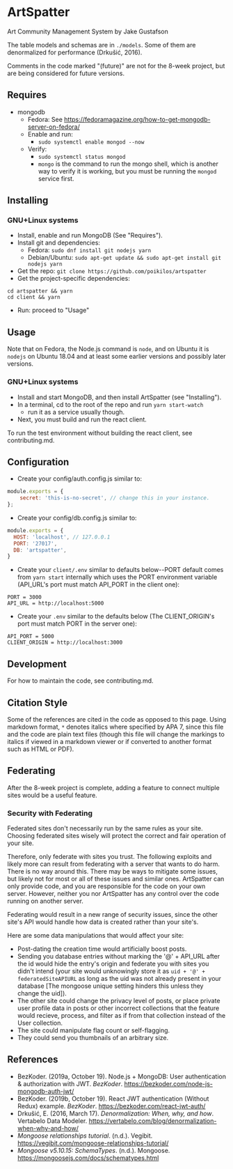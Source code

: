 # ArtSpatter
Art Community Management System by Jake Gustafson

The table models and schemas are in `./models`. Some of them are denormalized
for performance (Drkušić, 2016).

Comments in the code marked "(future)" are not for the 8-week project,
but are being considered for future versions.


## Requires
- mongodb
  - Fedora: See
    <https://fedoramagazine.org/how-to-get-mongodb-server-on-fedora/>
  - Enable and run:
    - `sudo systemctl enable mongod --now`
  - Verify:
    - `sudo systemctl status mongod`
    - `mongo` is the command to run the mongo shell, which is another
      way to verify it is working, but you must be running the `mongod`
      service first.


## Installing
### GNU+Linux systems
- Install, enable and run MongoDB (See "Requires").
- Install git and dependencies:
  - Fedora: `sudo dnf install git nodejs yarn`
  - Debian/Ubuntu: `sudo apt-get update && sudo apt-get install git nodejs yarn`
- Get the repo: `git clone https://github.com/poikilos/artspatter`
- Get the project-specific dependencies:
```
cd artspatter && yarn
cd client && yarn
```
- Run: proceed to "Usage"


## Usage
Note that on Fedora, the Node.js command is `node`, and on Ubuntu it is
`nodejs` on Ubuntu 18.04 and at least some earlier versions and possibly
later versions.

### GNU+Linux systems
- Install and start MongoDB, and then install ArtSpatter
  (see "Installing").
- In a terminal, cd to the root of the repo and run `yarn start-watch`
  - run it as a service usually though.
- Next, you must build and run the react client.

To run the test environment without building the react client, see
contributing.md.


## Configuration

- Create your config/auth.config.js similar to:
```JavaScript
module.exports = {
    secret: 'this-is-no-secret', // change this in your instance.
};
```
- Create your config/db.config.js similar to:
```JavaScript
module.exports = {
  HOST: 'localhost', // 127.0.0.1
  PORT: '27017',
  DB: 'artspatter',
}
```
- Create your `client/.env` similar to defaults below--PORT default
  comes from `yarn start` internally which uses the PORT environment
  variable (API_URL's port must match API_PORT in the client one):
```
PORT = 3000
API_URL = http://localhost:5000
```
- Create your `.env` similar to the defaults below (The CLIENT_ORIGIN's
  port must match PORT in the server one):
```
API_PORT = 5000
CLIENT_ORIGIN = http://localhost:3000
```


## Development
For how to maintain the code, see contributing.md.


## Citation Style

Some of the references are cited in the code as opposed to this page.
Using markdown format, `*` denotes italics where specified by APA 7,
since this file and the code are plain text files (though this file
will change the markings to italics if viewed in a markdown viewer or
if converted to another format such as HTML or PDF).

## Federating
After the 8-week project is complete, adding a feature to connect
multiple sites would be a useful feature.

### Security with Federating
Federated sites don't necessarily run by the same rules as your site.
Choosing federated sites wisely will protect the correct and fair
operation of your site.

Therefore, only federate with sites you trust. The following exploits
and likely more can result from federating with a server that wants to
do harm. There is no way around this. There may be ways to mitigate
some issues, but likely not for most or all of these issues and similar
ones. ArtSpatter can only provide code, and you are responsible for the
code on your own server. However, neither you nor ArtSpatter has any
control over the code running on another server.

Federating would result in a new range of security issues, since the
other site's API would handle how data is created rather than your
site's.

Here are some data manipulations that would affect your site:
- Post-dating the creation time would artificially boost posts.
- Sending you database entries without marking the '@' + API_URL after
  the id would hide the entry's origin and federate you with sites you
  didn't intend (your site would unknowingly store it as
  `uid + '@' + federatedSiteAPIURL` as long as the uid was not already
  present in your database [The mongoose unique setting hinders this
  unless they change the uid]).
- The other site could change the privacy level of posts, or place
  private user profile data in posts or other incorrect collections that
  the feature would recieve, process, and filter as if from that
  collection instead of the User collection.
- The site could manipulate flag count or self-flagging.
- They could send you thumbnails of an arbitrary size.


## References
- BezKoder. (2019a, October 19). Node.js + MongoDB: User authentication
  & authorization with JWT. *BezKoder*.
  https://bezkoder.com/node-js-mongodb-auth-jwt/
- BezKoder. (2019b, October 19). React JWT authentication (Without
  Redux) example. *BezKoder*. https://bezkoder.com/react-jwt-auth/
- Drkušić, E. (2016, March 17). *Denormalization: When, why, and how*.
  Vertabelo Data Modeler.
  https://vertabelo.com/blog/denormalization-when-why-and-how/
- *Mongoose relationships tutorial*. (n.d.). Vegibit.
  https://vegibit.com/mongoose-relationships-tutorial/
- *Mongoose v5.10.15: SchemaTypes*. (n.d.). Mongoose.
  https://mongoosejs.com/docs/schematypes.html
